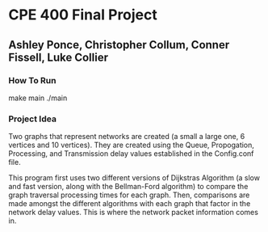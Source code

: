 # CPE 400 Final Project

## Ashley Ponce, Christopher Collum, Conner Fissell, Luke Collier

### How To Run
make main
./main

### Project Idea
Two graphs that represent networks are created (a small a large one, 6 vertices and 10 vertices). They are created using the Queue, Propogation, Processing, and Transmission delay values established in the Config.conf file.

This program first uses two different versions of Dijkstras Algorithm (a slow and fast version, along with the Bellman-Ford algorithm) to compare the graph traversal processing times for each graph.
Then, comparisons are made amongst the different algorithms with each graph that factor in the network delay values. This is where the network packet information comes in. 